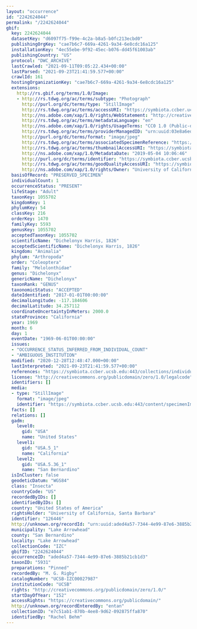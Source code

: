 ```yaml
---
layout: "occurrence"
id: "2242624044"
permalink: "/2242624044"
gbif:
  key: 2242624044
  datasetKey: "d6097f75-f99e-4c2a-b8a5-b0fc213ecbd0"
  publishingOrgKey: "cae7b6c7-669a-4261-9a34-6e8cdc16a125"
  installationKey: "4ec55ebe-9f92-45ec-b076-dd45f61003ab"
  publishingCountry: "US"
  protocol: "DWC_ARCHIVE"
  lastCrawled: "2021-09-11T09:05:22.434+00:00"
  lastParsed: "2021-09-23T21:41:59.577+00:00"
  crawlId: 161
  hostingOrganizationKey: "cae7b6c7-669a-4261-9a34-6e8cdc16a125"
  extensions:
    http://rs.gbif.org/terms/1.0/Image:
    - http://rs.tdwg.org/ac/terms/subtype: "Photograph"
      http://purl.org/dc/terms/type: "StillImage"
      http://rs.tdwg.org/ac/terms/accessURI: "https://symbiota.ccber.ucsb.edu:443/content/specimenImages/UCSB_IZC/UCSB-IZC00027/UCSB-IZC00027987_lg.jpg"
      http://ns.adobe.com/xap/1.0/rights/WebStatement: "http://creativecommons.org/publicdomain/zero/1.0/"
      http://rs.tdwg.org/ac/terms/metadataLanguage: "en"
      http://ns.adobe.com/xap/1.0/rights/UsageTerms: "CC0 1.0 (Public-domain)"
      http://rs.tdwg.org/ac/terms/providerManagedID: "urn:uuid:03e8a6ed-29cd-4a51-9a04-83558ea2d98f"
      http://purl.org/dc/terms/format: "image/jpeg"
      http://rs.tdwg.org/ac/terms/associatedSpecimenReference: "https://symbiota.ccber.ucsb.edu:443/collections/individual/index.php?occid=126446"
      http://rs.tdwg.org/ac/terms/thumbnailAccessURI: "https://symbiota.ccber.ucsb.edu:443/content/specimenImages/UCSB_IZC/UCSB-IZC00027/UCSB-IZC00027987_tn.jpg"
      http://ns.adobe.com/xap/1.0/MetadataDate: "2019-05-04 10:06:46"
      http://purl.org/dc/terms/identifier: "https://symbiota.ccber.ucsb.edu:443/content/specimenImages/UCSB_IZC/UCSB-IZC00027/UCSB-IZC00027987_lg.jpg"
      http://rs.tdwg.org/ac/terms/goodQualityAccessURI: "https://symbiota.ccber.ucsb.edu:443/content/specimenImages/UCSB_IZC/UCSB-IZC00027/UCSB-IZC00027987.jpg"
      http://ns.adobe.com/xap/1.0/rights/Owner: "University of California, Santa Barbara"
  basisOfRecord: "PRESERVED_SPECIMEN"
  individualCount: 1
  occurrenceStatus: "PRESENT"
  lifeStage: "Adult"
  taxonKey: 1055702
  kingdomKey: 1
  phylumKey: 54
  classKey: 216
  orderKey: 1470
  familyKey: 5593
  genusKey: 1055702
  acceptedTaxonKey: 1055702
  scientificName: "Dichelonyx Harris, 1826"
  acceptedScientificName: "Dichelonyx Harris, 1826"
  kingdom: "Animalia"
  phylum: "Arthropoda"
  order: "Coleoptera"
  family: "Melolonthidae"
  genus: "Dichelonyx"
  genericName: "Dichelonyx"
  taxonRank: "GENUS"
  taxonomicStatus: "ACCEPTED"
  dateIdentified: "2017-01-01T00:00:00"
  decimalLongitude: -117.184606
  decimalLatitude: 34.257112
  coordinateUncertaintyInMeters: 2000.0
  stateProvince: "California"
  year: 1969
  month: 6
  day: 1
  eventDate: "1969-06-01T00:00:00"
  issues:
  - "OCCURRENCE_STATUS_INFERRED_FROM_INDIVIDUAL_COUNT"
  - "AMBIGUOUS_INSTITUTION"
  modified: "2020-12-28T12:48:47.000+00:00"
  lastInterpreted: "2021-09-23T21:41:59.577+00:00"
  references: "https://symbiota.ccber.ucsb.edu:443/collections/individual/index.php?occid=126446"
  license: "http://creativecommons.org/publicdomain/zero/1.0/legalcode"
  identifiers: []
  media:
  - type: "StillImage"
    format: "image/jpeg"
    identifier: "https://symbiota.ccber.ucsb.edu:443/content/specimenImages/UCSB_IZC/UCSB-IZC00027/UCSB-IZC00027987_lg.jpg"
  facts: []
  relations: []
  gadm:
    level0:
      gid: "USA"
      name: "United States"
    level1:
      gid: "USA.5_1"
      name: "California"
    level2:
      gid: "USA.5.36_1"
      name: "San Bernardino"
  isInCluster: false
  geodeticDatum: "WGS84"
  class: "Insecta"
  countryCode: "US"
  recordedByIDs: []
  identifiedByIDs: []
  country: "United States of America"
  rightsHolder: "University of California, Santa Barbara"
  identifier: "126446"
  http://unknown.org/recordId: "urn:uuid:aded4a57-7344-4e99-87e6-3885b21cb1d3"
  municipality: "Lake Arrowhead"
  county: "San Bernardino"
  locality: "Lake Arrowhead"
  collectionCode: "IZC"
  gbifID: "2242624044"
  occurrenceID: "aded4a57-7344-4e99-87e6-3885b21cb1d3"
  taxonID: "5931"
  preparations: "Pinned"
  recordedBy: "M. G. Rigby"
  catalogNumber: "UCSB-IZC00027987"
  institutionCode: "UCSB"
  rights: "http://creativecommons.org/publicdomain/zero/1.0/"
  startDayOfYear: "152"
  accessRights: "https://creativecommons.org/publicdomain/"
  http://unknown.org/recordEnteredBy: "entan"
  collectionID: "e7c51ab1-870b-4ee8-9d62-092875ffa870"
  identifiedBy: "Rachel Behm"
---
```

